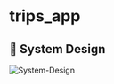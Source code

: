 # trips_app

##  🎨 System Design

![System-Design](https://github.com/user-attachments/assets/7ab89cc1-c566-4932-84e9-0d7e2eb05f56)
